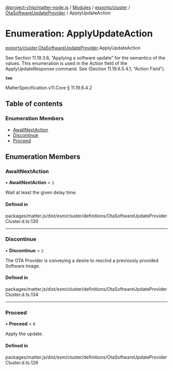 [@project-chip/matter-node.js](../README.md) / [Modules](../modules.md) / [exports/cluster](../modules/exports_cluster.md) / [OtaSoftwareUpdateProvider](../modules/exports_cluster.OtaSoftwareUpdateProvider.md) / ApplyUpdateAction

# Enumeration: ApplyUpdateAction

[exports/cluster](../modules/exports_cluster.md).[OtaSoftwareUpdateProvider](../modules/exports_cluster.OtaSoftwareUpdateProvider.md).ApplyUpdateAction

See Section 11.19.3.6, “Applying a software update” for the semantics of the values. This enumeration is used in
the Action field of the ApplyUpdateResponse command. See (Section 11.19.6.5.4.1, “Action Field”).

**`See`**

MatterSpecification.v11.Core § 11.19.6.4.2

## Table of contents

### Enumeration Members

- [AwaitNextAction](exports_cluster.OtaSoftwareUpdateProvider.ApplyUpdateAction.md#awaitnextaction)
- [Discontinue](exports_cluster.OtaSoftwareUpdateProvider.ApplyUpdateAction.md#discontinue)
- [Proceed](exports_cluster.OtaSoftwareUpdateProvider.ApplyUpdateAction.md#proceed)

## Enumeration Members

### AwaitNextAction

• **AwaitNextAction** = ``1``

Wait at least the given delay time.

#### Defined in

packages/matter.js/dist/esm/cluster/definitions/OtaSoftwareUpdateProviderCluster.d.ts:130

___

### Discontinue

• **Discontinue** = ``2``

The OTA Provider is conveying a desire to rescind a previously provided Software Image.

#### Defined in

packages/matter.js/dist/esm/cluster/definitions/OtaSoftwareUpdateProviderCluster.d.ts:134

___

### Proceed

• **Proceed** = ``0``

Apply the update.

#### Defined in

packages/matter.js/dist/esm/cluster/definitions/OtaSoftwareUpdateProviderCluster.d.ts:126
